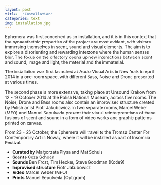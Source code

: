 ```yaml
---
layout: post
title:  "Installation"
categories: text
img: installation.jpg
---
```


Ephemera was first conceived as an installation, and it is in this context that the synaesthethic properties of the project are most evident, with visitors immersing themselves in scent, sound and visual elements. The aim is to explore a disorienting and rewarding interzone where the human senses blur. The focus on the olfactory opens up new interactions between scent and sound, image and light, the material and the immaterial.<br>  

The installation was first launched at Audio Visual Arts in New York in April 2014 in a one-room space, with different Bass, Noise and Drone presented at various times. 
<br>  
The second phase is more extensive, taking place at Unsound Krakow from 12 - 19 October 2014 at the Polish National Museum, across five rooms. The Noise, Drone and Bass rooms also contain an improvised structure created by Polish artist Piotr Jakubowicz. In two separate rooms, Marcel Weber (MFO) and Manuel Sepulveda present their visual reinterpretations of these fusions of scent and sound in a form of video works and graphic patterns printed on canvas.<br>  

From 23 - 26 October, the Ephemera will travel to the Tromsø Center For Contemporary Art in Noway, where it will be installed as part of Insomnia Festival.

* **Curated by** Małgorzata Płysa and Mat Schulz
* **Scents** Geza Schoen
* **Sounds** Ben Frost, Tim Hecker, Steve Goodman (Kode9) 
* **Improvised structure** Piotr Jakubowicz
* **Video** Marcel Weber (MFO)
* **Prints** Manuel Sepulveda (Optigram)